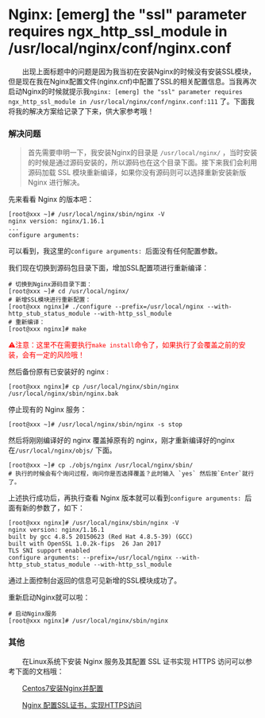 # Nginx: [emerg] the "ssl" parameter requires ngx_http_ssl_module in /usr/local/nginx/conf/nginx.conf



&emsp;&emsp;出现上面标题中的问题是因为我当初在安装Nginx的时候没有安装SSL模块，但是现在我在Nginx配置文件(nginx.cnf)中配置了SSL的相关配置信息。当我再次启动Nginx的时候就提示我`nginx: [emerg] the "ssl" parameter requires ngx_http_ssl_module in /usr/local/nginx/conf/nginx.conf:111` 了。下面我将我的解决方案给记录了下来，供大家参考哦！

### 解决问题

> 首先需要申明一下，我安装Nginx的目录是 `/usr/local/nginx/` ，当时安装的时候是通过源码安装的，所以源码也在这个目录下面。接下来我们会利用源码加载 SSL 模块重新编译，如果你没有源码则可以选择重新安装新版 Nginx 进行解决。

先来看看 Nginx 的版本吧：

```shell
[root@xxx ~]# /usr/local/nginx/sbin/nginx -V
nginx version: nginx/1.16.1
...
configure arguments: 
```

可以看到，我这里的`configure arguments: `后面没有任何配置参数。

我们现在切换到源码包目录下面，增加SSL配置项进行重新编译：

```shell
# 切换到Nginx源码目录下面：
[root@xxx ~]# cd /usr/local/nginx/
# 新增SSL模块进行重新配置：
[root@xxx nginx]# ./configure --prefix=/usr/local/nginx --with-http_stub_status_module --with-http_ssl_module
# 重新编译：
[root@xxx nginx]# make
```

<font style="color:red;">⚠️注意：这里不在需要执行`make install`命令了，如果执行了会覆盖之前的安装，会有一定的风险哦！</font>

然后备份原有已安装好的 nginx :

```shell
[root@xxx nginx]# cp /usr/local/nginx/sbin/nginx /usr/local/nginx/sbin/nginx.bak
```

停止现有的 Nginx 服务：

```shell
[root@xxx ~]# /usr/local/nginx/sbin/nginx -s stop
```

然后将刚刚编译好的 nginx 覆盖掉原有的 nginx，刚才重新编译好的nginx在`/usr/local/nginx/objs/` 下面。

```shell
[root@xxx ~]# cp ./objs/nginx /usr/local/nginx/sbin/
# 执行的时候会有个询问过程，询问你是否选择覆盖？此时输入 `yes` 然后按`Enter`就行了。
```

上述执行成功后，再执行查看 Nginx 版本就可以看到`configure arguments: `后面有新的参数了，如下：

```shell
[root@xxx nginx]# /usr/local/nginx/sbin/nginx -V
nginx version: nginx/1.16.1
built by gcc 4.8.5 20150623 (Red Hat 4.8.5-39) (GCC) 
built with OpenSSL 1.0.2k-fips  26 Jan 2017
TLS SNI support enabled
configure arguments: --prefix=/usr/local/nginx --with-http_stub_status_module --with-http_ssl_module
```

通过上面控制台返回的信息可见新增的SSL模块成功了。

重新启动Nginx就可以啦：

```shell
# 启动Nginx服务
[root@xxx nginx]# /usr/local/nginx/sbin/nginx
```

### 其他

&emsp;&emsp;在Linux系统下安装 Nginx 服务及其配置 SSL 证书实现 HTTPS 访问可以参考下面的文档哦：

&emsp;&emsp;[Centos7安装Nginx并配置](https://www.hyblogs.com/archives/centos7%E5%AE%89%E8%A3%85nginx%E5%B9%B6%E9%85%8D%E7%BD%AE)

&emsp;&emsp;[Nginx 配置SSL证书，实现HTTPS访问](https://www.hyblogs.com/archives/nginx%E7%9A%84%E7%AE%80%E5%8D%95%E5%BA%94%E7%94%A8)
